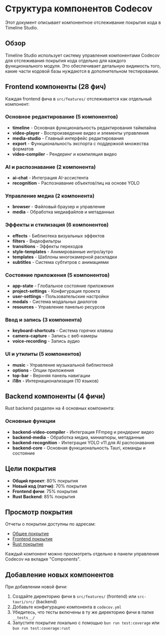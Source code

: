 # Структура компонентов Codecov

Этот документ описывает компонентное отслеживание покрытия кода в Timeline Studio.

## Обзор

Timeline Studio использует систему управления компонентами Codecov для отслеживания покрытия кода отдельно для каждого функционального модуля. Это обеспечивает детальную видимость того, какие части кодовой базы нуждаются в дополнительном тестировании.

## Frontend компоненты (28 фич)

Каждая frontend фича в `src/features/` отслеживается как отдельный компонент:

### Основное редактирование (5 компонентов)
- **timeline** - Основная функциональность редактирования таймлайна
- **video-player** - Воспроизведение видео и элементы управления
- **media-studio** - Главный интерфейс редактирования
- **export** - Функциональность экспорта с поддержкой множества форматов
- **video-compiler** - Рендеринг и компиляция видео

### AI и распознавание (2 компонента)
- **ai-chat** - Интеграция AI-ассистента
- **recognition** - Распознавание объектов/лиц на основе YOLO

### Управление медиа (2 компонента)
- **browser** - Файловый браузер и управление
- **media** - Обработка медиафайлов и метаданных

### Эффекты и стилизация (6 компонентов)
- **effects** - Библиотека визуальных эффектов
- **filters** - Видеофильтры
- **transitions** - Эффекты переходов
- **style-templates** - Анимированные интро/аутро
- **templates** - Шаблоны многокамерной раскладки
- **subtitles** - Система субтитров с анимациями

### Состояние приложения (5 компонентов)
- **app-state** - Глобальное состояние приложения
- **project-settings** - Конфигурация проекта
- **user-settings** - Пользовательские настройки
- **modals** - Система модальных диалогов
- **resources** - Управление панелью ресурсов

### Ввод и запись (3 компонента)
- **keyboard-shortcuts** - Система горячих клавиш
- **camera-capture** - Запись с веб-камеры
- **voice-recording** - Запись аудио

### UI и утилиты (5 компонентов)
- **music** - Управление музыкальной библиотекой
- **options** - Опции приложения
- **top-bar** - Верхняя панель навигации
- **i18n** - Интернационализация (10 языков)

## Backend компоненты (4 фичи)

Rust backend разделен на 4 основных компонента:

### Основные функции
- **backend-video-compiler** - Интеграция FFmpeg и рендеринг видео
- **backend-media** - Обработка медиа, миниатюры, метаданные
- **backend-recognition** - Интеграция YOLO v11 для AI распознавания
- **backend-core** - Основная функциональность Tauri, команды и состояние

## Цели покрытия

- **Общий проект**: 80% покрытия
- **Новый код (патчи)**: 70% покрытия
- **Frontend фичи**: 75% покрытия
- **Rust Backend**: 85% покрытия

## Просмотр покрытия

Отчеты о покрытии доступны по адресам:
- [Общее покрытие](https://codecov.io/gh/chatman-media/timeline-studio)
- [Frontend покрытие](https://codecov.io/gh/chatman-media/timeline-studio?flag=frontend)
- [Rust покрытие](https://codecov.io/gh/chatman-media/timeline-studio?flag=rust)

Каждый компонент можно просмотреть отдельно в панели управления Codecov на вкладке "Components".

## Добавление новых компонентов

При добавлении новой фичи:
1. Создайте директорию фичи в `src/features/` (frontend) или `src-tauri/src/` (backend)
2. Добавьте конфигурацию компонента в `codecov.yml`
3. Убедитесь, что тесты включены в ту же директорию фичи в папке `__tests__/`
4. Запустите покрытие локально с помощью `bun run test:coverage` или `bun run test:coverage:rust`